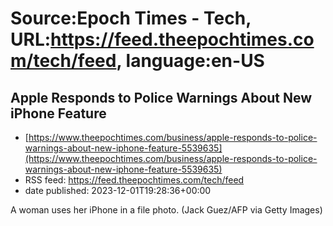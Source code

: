 # Source:Epoch Times - Tech, URL:https://feed.theepochtimes.com/tech/feed, language:en-US

## Apple Responds to Police Warnings About New iPhone Feature
 - [https://www.theepochtimes.com/business/apple-responds-to-police-warnings-about-new-iphone-feature-5539635](https://www.theepochtimes.com/business/apple-responds-to-police-warnings-about-new-iphone-feature-5539635)
 - RSS feed: https://feed.theepochtimes.com/tech/feed
 - date published: 2023-12-01T19:28:36+00:00

A woman uses her iPhone in a file photo. (Jack Guez/AFP via Getty Images)

